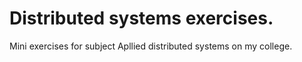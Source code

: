 # Distributed systems exercises.

Mini exercises for subject Apllied distributed systems on my college.
